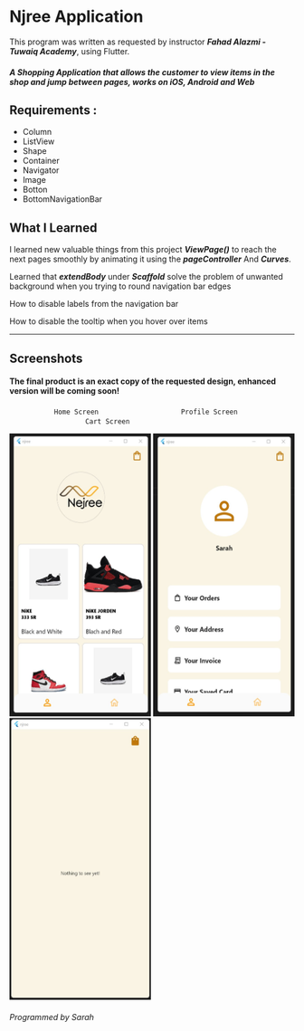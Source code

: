 
# Njree Application
This program was written as requested by instructor **_Fahad Alazmi - Tuwaiq Academy_**,
using Flutter.



##### A Shopping Application that allows the customer to view items in the shop and jump between pages, works on iOS, Android and Web
 
## Requirements : 
-	Column 
-	ListView
-	Shape
-	Container 
-	Navigator
-	Image
-	Botton
-	BottomNavigationBar

## What I Learned

I learned new valuable things from this project
_**ViewPage()**_ to reach the next pages smoothly by animating it using the _**pageController**_
And _**Curves**_.

Learned that _**extendBody**_ under _**Scaffold**_ solve the problem of unwanted background when you trying to round navigation bar edges

How to disable labels from the navigation bar 

How to disable the tooltip when you hover over items 


 ___________________________
 ## Screenshots

#### The final product is an exact copy of the requested design, enhanced version will be coming soon!  
$~~~~~~~~~~~~~~~~~~~$
`Home Screen` 
$~~~~~~~~~~~~~~~~~~~~~~~~~~~~~~~~~~~$
 `Profile Screen`
$~~~~~~~~~~~~~~~~~~~~~~~~~~~~~~~~~$
`Cart Screen`  


<img src ="Images/homescreen.jpg" width="250" height ="500"> <img src ="Images/profilescreen.jpg" width="250" height ="500"><img src ="Images/cart%20screen.jpg" width="250" height ="498">




###### Programmed by _Sarah_
